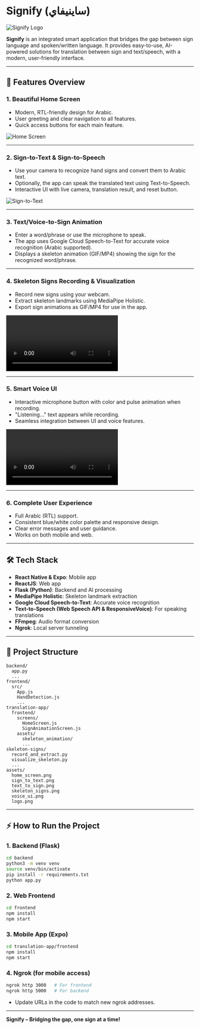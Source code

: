 # Signify (ساينيفاي)

![Signify Logo](./assets/logo.png)

**Signify** is an integrated smart application that bridges the gap between sign language and spoken/written language. It provides easy-to-use, AI-powered solutions for translation between sign and text/speech, with a modern, user-friendly interface.

---

## 🚀 Features Overview

### 1. **Beautiful Home Screen**
- Modern, RTL-friendly design for Arabic.
- User greeting and clear navigation to all features.
- Quick access buttons for each main feature.

![Home Screen](./assets/home-screen.png)

---

### 2. **Sign-to-Text & Sign-to-Speech**
- Use your camera to recognize hand signs and convert them to Arabic text.
- Optionally, the app can speak the translated text using Text-to-Speech.
- Interactive UI with live camera, translation result, and reset button.

![Sign-to-Text](./assets/sign-to-text.png)

---

### 3. **Text/Voice-to-Sign Animation**
- Enter a word/phrase or use the microphone to speak.
- The app uses Google Cloud Speech-to-Text for accurate voice recognition (Arabic supported).
- Displays a skeleton animation (GIF/MP4) showing the sign for the recognized word/phrase.


---

### 4. **Skeleton Signs Recording & Visualization**
- Record new signs using your webcam.
- Extract skeleton landmarks using MediaPipe Holistic.
- Export sign animations as GIF/MP4 for use in the app.

![Skeleton Signs](./assets/skeleton_signs.MP4)

---

### 5. **Smart Voice UI**
- Interactive microphone button with color and pulse animation when recording.
- "Listening..." text appears while recording.
- Seamless integration between UI and voice features.

![Voice UI](./assets/speech-recognition.MP4)

---

### 6. **Complete User Experience**
- Full Arabic (RTL) support.
- Consistent blue/white color palette and responsive design.
- Clear error messages and user guidance.
- Works on both mobile and web.

---

## 🛠️ Tech Stack
- **React Native & Expo**: Mobile app
- **ReactJS**: Web app
- **Flask (Python)**: Backend and AI processing
- **MediaPipe Holistic**: Skeleton landmark extraction
- **Google Cloud Speech-to-Text**: Accurate voice recognition
- **Text-to-Speech (Web Speech API & ResponsiveVoice)**: For speaking translations
- **FFmpeg**: Audio format conversion
- **Ngrok**: Local server tunneling

---

## 📂 Project Structure

```
backend/
  app.py
  ...
frontend/
  src/
    App.js
    HandDetection.js
    ...
translation-app/
  frontend/
    screens/
      HomeScreen.js
      SignAnimationScreen.js
    assets/
      skeleton_animation/
      ...
skeleton-signs/
  record_and_extract.py
  visualize_skeleton.py
  ...
assets/
  home_screen.png
  sign_to_text.png
  text_to_sign.png
  skeleton_signs.png
  voice_ui.png
  logo.png
```

---

## ⚡ How to Run the Project

### 1. **Backend (Flask)**
```bash
cd backend
python3 -m venv venv
source venv/bin/activate
pip install -r requirements.txt
python app.py
```

### 2. **Web Frontend**
```bash
cd frontend
npm install
npm start
```

### 3. **Mobile App (Expo)**
```bash
cd translation-app/frontend
npm install
npm start
```

### 4. **Ngrok (for mobile access)**
```bash
ngrok http 3000   # For frontend
ngrok http 5000   # For backend
```
- Update URLs in the code to match new ngrok addresses.

---

**Signify – Bridging the gap, one sign at a time!**
